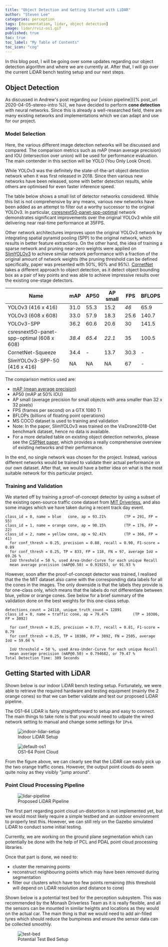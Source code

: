 ```yaml
---
title: "Object Detection and Getting Started with LiDAR"
author: "Steven Lee"
categories: perception
tags: [documentation, lidar, object detection]
image: lidar/rviz-os1.gif
published: true
toc: true
toc_label: "My Table of Contents"
toc_icon: "cog"
---
```



In this blog post, I will be going over some updates regarding our object detection algorithm and where we are currently at. After that, I will go over the current LiDAR bench testing setup and our next steps.


## Object Detection

As discussed in Andrew's post regarding our [vision pipeline]({% post_url 2020-04-05-stereo-intro %}), we have decided to perform **cone detection** with neural networks. Since this is already a well-researched field, there are many existing networks and implementations which we can adapt and use for our project.

### Model Selection

Here, the various different image detection networks will be discussed and compared. The comparison metrics such as mAP (mean average precision) and IOU (intersection over union) will be used for performance evaluation. The main contender in this section will be YOLO (You Only Look Once).

While YOLOv3 was the definitely the state-of-the-art object detection network when it was first released in 2018. Since then various new networks have been released, some with better detection results, while others are optimised for even faster inference speed.

The table below shows a small list of detector networks considered. While this list is not comprehensive by any means, various new networks have been added as an attempt to filter out a worthy successor to the original YOLOv3. In particular, [csresnext50-panet-spp-optimal](https://arxiv.org/abs/1911.11929) network demonstrates significant improvements over the original YOLOv3 while still delivering near real-time performance at 35FPS.

Other network architectures improves upon the original YOLOv3 network by integrating spatial pyramid pooling (SPP) to the original network, which results in better feature extractions. On the other hand, the idea of training a sparse network and pruning near-zero weights were applied on [SlimYOLOv3](https://arxiv.org/abs/1907.11093) to achieve similar network performance with a fraction of the original amount of network weights (the pruning threshold can be defined specifically, paper was presented with 50%, 90% and 95%). [CornetNet](https://arxiv.org/abs/1808.01244) takes a different approach to object detection, as it detect object bounding box as a pair of key points and was able to achieve impressive results over the existing one-stage detectors.

| Name                                      | mAP  | AP50 | AP small | FPS  | BFLOPS | 
|-------------------------------------------|------|------|----------|------|--------| 
| YOLOv3 (416 x 416)                        | 31.0 | 55.3 | 15.2     | *46*   | 65.9   | 
| YOLOv3 (608 x 608)                        | 33.0 | 57.9 | 18.3     | 25.6 | 140.7  | 
| YOLOv3-SPP                                | 36.2 | 60.6 | 20.6     | 30   | 141.5  | 
| csresnext50-panet-spp-optimal (608 x 608) | *38.4* | *65.4* | *22.1*     | 35   | 100.5  | 
| CornetNet-Squeeze                         | 34.4 | -    | 13.7     | 30.3 | -      | 
| SlimYOLOv3-SPP-50 (416 x 416)             | NA   | NA   | NA       | 67   | -      | 

The comparison metrics used are:

- [mAP (mean average precision)](https://medium.com/@jonathan_hui/map-mean-average-precision-for-object-detection-45c121a31173)
- AP50 (mAP at 50% IOU)
- AP small (average precision for small objects with area smaller than 32 x 32 pixels)
- FPS (frames per second) on a GTX 1080 Ti
- BFLOPs (billions of floating point operations)
- MS COCO dataset is used to training and validation
- Note: In the paper, SlimYOLOv3 was trained on the VisDrone2018-Det benchmark dataset, hence no data is available.
- For a more detailed table on existing object detection networks, please see the [CSPNet paper](https://arxiv.org/abs/1911.11929), which provides a really comprehensive overview of existing networks and their performance.

In the end, no single network was chosen for the project. Instead, various different networks would be trained to validate their actual performance on our own dataset. After that, we would have a better idea on what is the most suitable network for this particular project.

### Training and Validation

We started off by training a proof-of-concept detector by using a subset of the existing open-source traffic cone dataset from [MIT Driverless](https://github.com/cv-core/MIT-Driverless-CV-TrainingInfra), and also some images which we have taken during a recent track day event. 

```
class_id = 0, name = blue   cone, ap = 93.21%   	 (TP = 291, FP = 55) 
class_id = 1, name = orange cone, ap = 90.15%   	 (TP = 176, FP = 22) 
class_id = 2, name = yellow cone, ap = 92.41%   	 (TP = 366, FP = 41) 
  for conf_thresh = 0.25, precision = 0.88, recall = 0.90, F1-score = 0.89 
  for conf_thresh = 0.25, TP = 833, FP = 118, FN = 97, average IoU = 69.26 % 
  IoU threshold = 50 %, used Area-Under-Curve for each unique Recall 
  mean average precision (mAP@0.50) = 0.919253, or 91.93 % 
```

However, soon after the proof-of-concept detector was trained, I realised that the the MIT dataset also came with the corresponding data labels for all the cones in the images. The only downside is that the labels they provide is for one-class only, which means that the labels do not differentiate between blue, yellow or orange cones. See below for a brief summary of the validation done on the best weights for this one-class setup.

```
detections_count = 24110, unique_truth_count = 12891  
class_id = 0, name = traffic cone, ap = 79.47%           (TP = 10386, FP = 3092) 

  for conf_thresh = 0.25, precision = 0.77, recall = 0.81, F1-score = 0.79 
  for conf_thresh = 0.25, TP = 10386, FP = 3092, FN = 2505, average IoU = 59.04 % 

  IoU threshold = 50 %, used Area-Under-Curve for each unique Recall 
  mean average precision (mAP@0.50) = 0.794682, or 79.47 % 
Total Detection Time: 309 Seconds
```


## Getting Started with LiDAR

Shown below is our indoor LiDAR bench testing setup. Fortunately, we were able to retrieve the required hardware and testing equipment (mainly the 2 orange cones) so that we can better validate and test our proposed LiDAR pipeline.

The OS1-64 LiDAR is fairly straightforward to setup and easy to connect. The main things to take note is that you would need to udpate the wired network setting to manual and change some settings for `IPv4`.

<figure>
  <img src="/assets/img/lidar/lidar-indoor-setup.jpg" alt="indoor-lidar-setup"/>
  <figcaption>Indoor LiDAR Setup</figcaption>
</figure>

<figure>
  <img src="/assets/img/lidar/default-os1.gif" alt="default-os1"/>
  <figcaption>OS1-64 Point Cloud</figcaption>
</figure>

From the figure above, we can clearly see that the LiDAR can easily pick up the two orange traffic cones. However, the output point clouds do seem quite noisy as they visibly "jump around".

### Point Cloud Processing Pipeline

<figure>
  <img src="/assets/img/lidar/lidar-pipeline.png" alt="lidar-pipeline"/>
  <figcaption>Proposed LiDAR Pipeline</figcaption>
</figure>

The first part regarding point cloud un-distortion is not implemented yet, but we would most likely require a simple testbed and an outdoor environment to properly test this. However, we can still rely on the Gazebo simulated LiDAR to conduct some initial testing.

Currently, we are working on the ground plane segmentation which can potentially be done with the help of PCL and PDAL point cloud processing libraries.

Once that part is done, we need to:

* cluster the remaining points
* reconstruct neighbouring points which may have been removed during segmentation
* filter our clusters which have too few points remaining (this threshold will depend on LiDAR resolution and distance to cone)

Shown below is a potential test bed for the perception subsystem. This was recommended by the Monash Driverless Team as it is really flexible, and all the sensors can be mounted in similar heights and locations as they would on the actual car. The main thing is that we would need to add air-filled tyres which should reduce the bumpiness and ensure the sensor data can be collected smoothly.
<figure>
  <img src="/assets/img/lidar/test-bed.png" alt="test-bed"/>
  <figcaption>Potential Test Bed Setup</figcaption>
</figure>